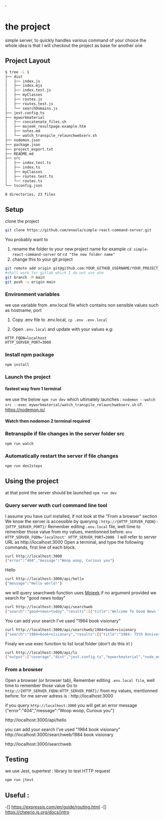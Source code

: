 '
# the project
simple server, to quickly handles various command of your choice
the whole idea is that I will checkout the project as base for another one

## Project Layout
```bash
$ tree -L 1
├── dist
│   ├── index.js
│   ├── index.mjs
│   ├── index.test.js
│   ├── myClasses
│   ├── routes.js
│   ├── routes.test.js
│   └── searchDomains.js
├── jest.config.ts
├── myworkmaterial
│   ├── concatenate_files.sh
│   ├── mojeek_resultpage.example.htm
│   ├── notes.md
│   └── watch_transpile_relaunchwebserv.sh
├── nodemon.json
├── package.json
├── project_export.txt
├── README.md
├── src
│   ├── index.test.ts
│   ├── index.ts
│   ├── myClasses
│   ├── routes.test.ts
│   └── routes.ts
└── tsconfig.json

8 directories, 23 files
```

## Setup

clone the project
```bash
git clone https://github.com/enoola/simple-react-command-server.git

```
You probably want to
1. rename the folder to your new project name for example
`cd simple-react-command-server` or `cd "the new folder name"`
2. change this to your git project
```bash
git remote add origin git@github.com:YOUR_GITHUB_USERNAME/YOUR_PROJECT_NAME.git
#shall work for gitlab which I do not use atm
git branch -M main
git push -u origin main
```

### Environment variables
we use variable from .env.local file
which contains non sensible values such as hostname, port

1. Copy .env file to .env.local, 
`cp .env .env.local`

2. Open `.env.local` and update with your values
e.g:
```env
HTTP_FQDN=localhost
HTTP_SERVER_PORT=3000
```

### Install npm package
`npm install`

### Launch the project
#### fastest way from 1 terminal
we use the below
`npm run dev`
which ultimately launches : `nodemon --watch src --exec myworkmaterial/watch_transpile_relaunchwebserv.sh`
cf: https://nodemon.io/

#### Watch then nodemon 2 terminal required
### Retranspile if file changes in the server folder src
`npm run watch`

### Automatically restart the server if file changes
`npm run dev2steps`

## Using the project 
at that point the server should be launched
`npm run dev`

### Query server wuth curl command line tool 
  I assume you have curl installed, if not look at the "From a browser" section
We know the server is accessible by querying : `http://{HTTP_SERVER_FQDN}:{HTTP_SERVER_PORT}/`
  Remember editing `.env.local` file, well time to remember those value 
  from my values, mentionned before:
    ```env
    HTTP_SERVER_FQDN='localhost'
    HTTP_SERVER_PORT=3000
    ```
I will refer to server URL as http://localhost:3000
Open a terminal, and type the following commands, first line of each block.
```bash
curl http://localhost:3000
{"error":"404","message":"Woop woop, Curious you"}
```

Hello
```bash
curl http://localhost:3000/api/hello
{"message":"Hello world!"}
```

we will query searchweb function
 uses [Mojeek](https://www.mojeek.com)
if no argument provided we search for "good news today"
```bash
curl http://localhost:3000/api/searchweb
{"search":"good+news+today","results":[{"title":"Welcome To Good News Today . . . No matter what else is","url":"https://www.gnttv.org/","snippet":"Among churches of Christ, <strong>Good</strong> <strong>News</strong> <strong>Today</strong> is the first magazine-format TV program to be broadcast into homes and businesses around the country via ..."},{"title":"The Good News Today","url":"https://thegoodnewstoday.org/","snippet":"By ZeroHedge <strong>News</strong> Pennsylvania farmers are being “crushed” by the record cost ... 2025 The <strong>Good</strong> <strong>News</strong> <strong>Today</strong> | Invigorated by Small Business Deacon"},{"title":"Today's Good News","url":"https://goodnews.ie/","snippet":"<strong>Today</strong>'s <strong>Good</strong> <strong>News</strong> ... From the Dominican Retreat Centre Tallaght Village, Dublin 24 Email: question@goodnews.ie ... <strong>Good</strong> <strong>News</strong> Android App, click ..."},{"title":"Good News: Inspirational, Uplifting and Happy News | TODAY |","url":"https://www.today.com/news/good-news","snippet":"Inspirational, uplifting, funny and happy <strong>news</strong>, photos, videos and more. ... Bodega owner gives kids free food for <strong>good</strong> grades: ‘I like seeing the ..."},{"title":"Good News for Today | A Daily Podcast from Baptist Press","url":"https://podcast.baptistpress.com/","snippet":"Your listeners will be introduced to Christians and churches making a difference for the glory of God through <strong>Good</strong> <strong>News</strong> for <strong>Today</strong>."},{"title":"Today’s Good News | Lifesongs.com","url":"https://www.lifesongs.com/goodnews/","snippet":"Home <strong>News</strong> <strong>Today</strong>'s <strong>Good</strong> <strong>News</strong> ... <strong>Today</strong>'s <strong>Good</strong> <strong>News</strong> - Heroes &amp; Helpers ... That in and of itself is a “ <strong>Good</strong> <strong>News</strong> story ” – but John ..."},{"title":"Today’s good news | Power Line","url":"https://www.powerlineblog.com/archives/2025/04/todays-good-news-3.php","snippet":"<strong>Today</strong> ’ s <strong>good</strong> <strong>news</strong> ... It would be easy to miss <strong>today</strong> ’ s <strong>good</strong> <strong>news</strong>, which comes via the Trump Department of Justice."},{"title":"Good News Today | Only Good News Daily","url":"https://www.onlygoodnewsdaily.com/good-news-today","snippet":"It s <strong>good</strong> <strong>news</strong> <strong>today</strong> and every day. ... <strong>Good</strong> <strong>News</strong> - Inspiring <strong>News</strong> - Uplifting <strong>News</strong> - <strong>News</strong> <strong>Good</strong> for Wellbeing - <strong>News</strong> Beneficial to Mental Health - OGN ..."},{"title":"Good News Bible - Wikipedia","url":"https://en.wikipedia.org/wiki/Good_News_Bible","snippet":"In 1976, the Old Testament was completed and published as the <strong>Good</strong> <strong>News</strong> Bible: The Bible in <strong>Today</strong>'s English Version ."},{"title":"Today's Top Good News Stories | Good Good Good","url":"https://www.goodgoodgood.co/goodnews","snippet":"<strong>Today</strong>’s <strong>Good</strong> <strong>News</strong> » ... Your weekly roundup of the best <strong>good</strong> <strong>news</strong> worth celebrating... ... Goodnewspaper mailed to their home, get exclusive ..."}]}
```

You can add your search I've used "1984 book visionary"
```bash
curl http://localhost:3000/api/searchweb/1984+book+visionary
{"search":"1984+book+visionary","results":[{"title":"1984: 75th Anniversary | Charter Books","url":"https://charterbookstore.com/book/9780451524935","snippet":"... timeless, structure-bending classic that explores how actions of individual lives impact the past, present and future—from a postmodern <strong>visionary</strong> ..."},{"title":"Book review: 1984 by George Orwell","url":"https://bookart101.com/1984bygeorgeorwellreview/","snippet":"The <strong>book</strong> is about abusing and misusing power, It is about filtering those out who cannot conform to the standard rules of society."},{"title":"1984 by George Orwell ePub Download - AllBooksWorld.com","url":"https://allbooksworld.com/1984-by-george-orwell-pdf-epub-novel-audibook-read-online-novel1/","snippet":"This <strong>book</strong> is drowned in hopelessness, but it is something we all need to read and keep close to our hearts, because during these troubling times it ..."},{"title":"Fiction and Non-Fiction Books and Essays by Famous Author","url":"https://www.mybooklist.com/page/Fiction-and-Non-Fiction-Books-and-Essays-by-Famous-Author-George-Orwell","snippet":"Now, Penguin brings you the works of the great thinkers, pioneers, radicals and <strong>visionaries</strong> whose ideas shook civilization, and helped make us who we ..."},{"title":"1984 – Eleni Papanou","url":"http://www.elenipapanou.com/tag/1984/","snippet":"... tapping into? In a critique on Orwell’s writing style, Sam Jordison reveals something about “<strong>1984</strong>” that will resonate with <strong>visionary</strong> fiction ..."},{"title":"1984: 75th Anniversary by George Orwell (9780451524935)","url":"https://www.allbookstores.com/1984-75th-Anniversary-George-Orwell/9780451524935","snippet":"He wrote quite a few <strong>books</strong>, but many believe that his more influential ones were \"Animal farm\" (1944) and \"<strong>1984</strong>\" (1948).In those two <strong>books</strong> he ..."},{"title":"1984: 75th Anniversary | Antigone Books","url":"https://antigonebooks.com/book/9780451524935","snippet":"NATIONAL BESTSELLER • <strong>BOOKER</strong> PRIZE FINALIST • From the internationally acclaimed, <strong>Booker</strong> Prize-winning author of The English Patient: “an ..."},{"title":"1984 by George Orwell | Literal","url":"https://literal.club/book/george-orwell-1984-4w1fe","snippet":"... <strong>1984</strong>, London is a grim city in the ... Lionel Trilling said of Orwell’s masterpiece, “<strong>1984</strong> is a profound, terrifying, and wholly fascinating <strong>book</strong>."},{"title":"George Orwell - 1984 Audiobook Online Free","url":"https://101audiobooks.cloud/george-orwell-1984-audiobook-online/","snippet":"I would like to create some feedback relating to the second <strong>book</strong>, “ <strong>1984</strong> ” . ... George Orwell – <strong>1984</strong> Audio E <strong>book</strong> Online Free."},{"title":"surveillance Archives - Visionary Fiction Alliance","url":"https://visionaryfictionalliance.com/tag/surveillance/","snippet":"In part one of the dystopian <strong>book</strong> series, we discussed how tales like <strong>1984</strong> raised our collective consciousness to the horrors of totalitarian systems."}]}
```

Finaly we use exec function to list local folder (don't do this irl )
```bash
curl http://localhost:3000/api/ls
{"output":["coverage","dist","jest.config.ts","myworkmaterial","node_modules","nodemon.json","package-lock.json","package.json","project_export.txt","README.md","src","tsconfig.json",""]}
```
### From a browser
Open a browser (or browser tab),
Remember editing `.env.local file`, well time to remember those value 
Go to `http://{HTTP_SERVER_FQDN:HTTP_SERVER_PORT}/`
from my values, mentionned before:
for me server adress is : http://localhost:3000

if you query `http://localhost:3000` you will get an error message
{"error":"404","message":"Woop woop, Curious you"}

http://localhost:3000/api/hello

you can add your search I've used "1984 book visionary"
http://localhost:3000/searchweb/1984 book visionary

http://localhost:3000/searchweb


## Testing
we use Jest, 
supertest : library to test HTTP request 
```bash
npm run jtest
```

## Useful : 
 -[] https://expressjs.com/en/guide/routing.html
 -[] https://cheerio.js.org/docs/intro

